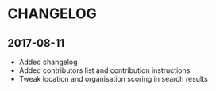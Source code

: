 # CHANGELOG

## 2017-08-11
* Added changelog
* Added contributors list and contribution instructions
* Tweak location and organisation scoring in search results
